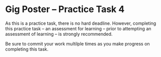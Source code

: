 # Gig Poster – Practice Task 4

As this is a practice task, there is no hard deadline. However, completing this practice task – an assessment for learning – prior to attempting an assessment of learning – is strongly recommended.

Be sure to commit your work multilple times as you make progress on completing this task.
